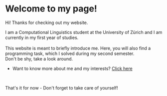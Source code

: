 # Welcome to my page!<br>

Hi! Thanks for checking out my website.<br>

I am a Computational Linguistics student at the University of Zürich and I am currently in my first year of studies.<br>
<br>
This website is meant to briefly introduce me. Here, you will also find a programming task, which I solved during my second semester.<br>Don't be shy, take a look around.

- Want to know more about me and my interests? [Click here](aboutme.md)
<br>






That's it for now - Don't forget to take care of yourself!


